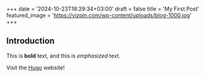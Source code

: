 +++
date = '2024-10-23T18:29:34+03:00'
draft = false
title = 'My First Post'
featured_image = 'https://vizpin.com/wp-content/uploads/blog-1000.jpg'
+++
## Introduction

This is **bold** text, and this is *emphasized* text.

Visit the [Hugo](https://gohugo.io) website!